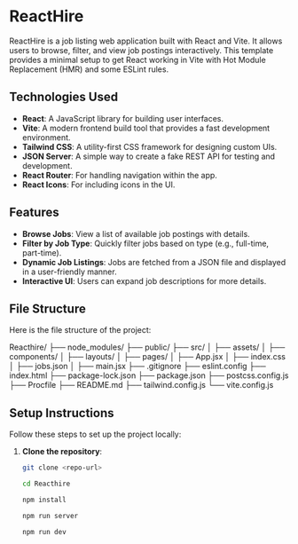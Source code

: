 # ReactHire

ReactHire is a job listing web application built with React and Vite. It allows users to browse, filter, and view job postings interactively. This template provides a minimal setup to get React working in Vite with Hot Module Replacement (HMR) and some ESLint rules.

## Technologies Used

- **React**: A JavaScript library for building user interfaces.
- **Vite**: A modern frontend build tool that provides a fast development environment.
- **Tailwind CSS**: A utility-first CSS framework for designing custom UIs.
- **JSON Server**: A simple way to create a fake REST API for testing and development.
- **React Router**: For handling navigation within the app.
- **React Icons**: For including icons in the UI.

## Features

- **Browse Jobs**: View a list of available job postings with details.
- **Filter by Job Type**: Quickly filter jobs based on type (e.g., full-time, part-time).
- **Dynamic Job Listings**: Jobs are fetched from a JSON file and displayed in a user-friendly manner.
- **Interactive UI**: Users can expand job descriptions for more details.

## File Structure

Here is the file structure of the project:

Reacthire/
├── node_modules/
├── public/
├── src/
│   ├── assets/
│   ├── components/
│   ├── layouts/
│   ├── pages/
│   ├── App.jsx
│   ├── index.css
│   ├── jobs.json
│   ├── main.jsx
├── .gitignore
├── eslint.config
├── index.html
├── package-lock.json
├── package.json
├── postcss.config.js
├── Procfile
├── README.md
├── tailwind.config.js
└── vite.config.js


## Setup Instructions

Follow these steps to set up the project locally:

1. **Clone the repository**:
   ```bash
   git clone <repo-url>

   cd Reacthire

   npm install

   npm run server

   npm run dev
